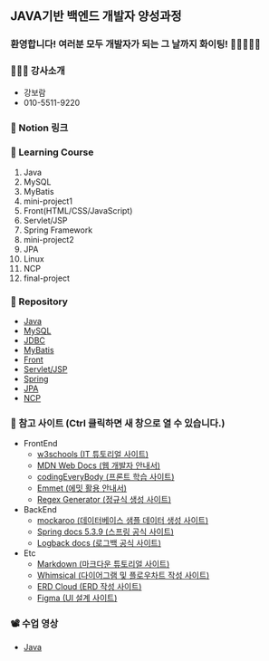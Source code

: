## JAVA기반 백엔드 개발자 양성과정

### 환영합니다! 여러분 모두 개발자가 되는 그 날까지 화이팅! 🏃🏃‍♂️🏃‍♀️

### 👩🏼‍🏫 강사소개
- 강보람
- 010-5511-9220

### 🏫 Notion 링크

### 📝 Learning Course
1. Java
2. MySQL
3. MyBatis
4. mini-project1
5. Front(HTML/CSS/JavaScript)
6. Servlet/JSP
7. Spring Framework
8. mini-project2
9. JPA
10. Linux
11. NCP
12. final-project

### 📂 Repository
- [Java]()
- [MySQL]()
- [JDBC]()
- [MyBatis]()
- [Front]()
- [Servlet/JSP]()
- [Spring]()
- [JPA]()
- [NCP]()

### 🔗 참고 사이트 (Ctrl 클릭하면 새 창으로 열 수 있습니다.)
<ul type="disc">
  <li>FrontEnd
    <ul>
      <li><a href="https://www.w3schools.com/">w3schools (IT 튜토리얼 사이트)</a></li>
      <li><a href="https://developer.mozilla.org/ko/">MDN Web Docs (웹 개발자 안내서)</a></li>
      <li><a href="https://codingeverybody.kr/">codingEveryBody (프론트 학습 사이트)</a></li>
      <li><a href="https://docs.emmet.io/abbreviations/syntax/">Emmet (에밋 활용 안내서)</a></li>
      <li><a href="https://regex-generator.olafneumann.org/">Regex Generator (정규식 생성 사이트)</a></li>
    </ul>
  </li>
  <li>BackEnd
    <ul>
      <li><a href="https://mockaroo.com/">mockaroo (데이터베이스 샘플 데이터 생성 사이트)</a></li>
      <li><a href="https://docs.spring.io/spring-framework/docs/5.3.39/reference/html/">Spring docs 5.3.9 (스프링 공식 사이트)</a></li>
      <li><a href="https://logback.qos.ch/manual/index.html">Logback docs (로그백 공식 사이트)</a></li>
    </ul>
  </li>
  <li>Etc
    <ul>
      <li><a href="https://www.markdowntutorial.com/kr/">Markdown (마크다운 튜토리얼 사이트)</a></li>
      <li><a href="https://whimsical.com/">Whimsical (다이어그램 및 플로우차트 작성 사이트)</a></li>
      <li><a href="https://www.erdclound.com/">ERD Cloud (ERD 작성 사이트)</a></li>
      <li><a href="https://www.figma.com/">Figma (UI 설계 사이트)</a></li>
    </ul>
  </li>
</ul>

### 📽️ 수업 영상
- [Java]()
